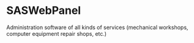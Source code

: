 # SASWebPanel
Administration software of all kinds of services (mechanical workshops, computer equipment repair shops, etc.)
